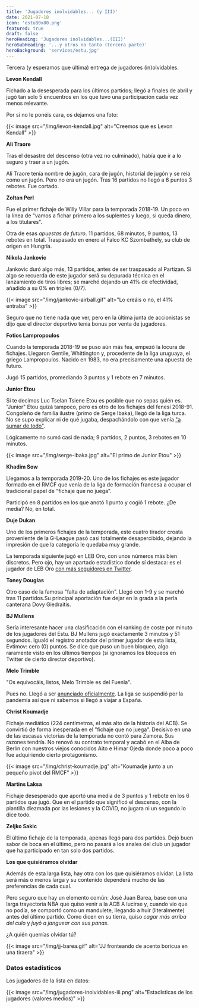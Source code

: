 ```yaml
---
title: 'Jugadores inolvidables... (y III)'
date: 2021-07-18
icon: 'estu80x80.png'
featured: true
draft: false
heroHeading: 'Jugadores inolvidables...(III)'
heroSubHeading: '...y otros no tanto (tercera parte)'
heroBackground: 'services/estu.jpg'
---
```


Tercera (y esperamos que última) entrega de jugadores (in)olvidables.

**Levon Kendall**

Fichado a la desesperada para los últimos partidos; llegó a finales de abril y jugó tan solo 5 encuentros en los que tuvo una participación cada vez menos relevante.

Por si no le ponéis cara, os dejamos una foto:

{{< image src="/img/levon-kendall.jpg" alt="Creemos que es Levon Kendall" >}}

**Ali Traore**

Tras el desastre del descenso (otra vez no culminado), había que ir a lo seguro y traer a un jugón.

Ali Traore tenía nombre de jugón, cara de jugón, historial de jugón y se reía como un jugón. Pero no era un jugón. Tras 16 partidos no llegó a 6 puntos 3 rebotes. Fue cortado.

**Zoltan Perl**

Fue el primer fichaje de Willy Villar para la temporada 2018-19. Un poco en la línea de "vamos a fichar primero a los suplentes y luego, si queda dinero, a los titulares".

Otra de esas *apuestas de futuro*. 11 partidos, 68 minutos, 9 puntos, 13 rebotes en total. Traspasado en enero al Falco KC Szombathely, su club de origen en Hungría.

**Nikola Jankovic**

Jankovic duró algo más, 13 partidos, antes de ser traspasado al Partizan. Si algo se recuerda de este jugador será su depurada técnica en el lanzamiento de tiros libres; se marchó dejando un 41% de efectividad, añadido a su 0% en triples (0/7).

{{< image src="/img/jankovic-airball.gif" alt="Lo creáis o no, el 41% entraba" >}}

Seguro que no tiene nada que ver, pero en la última junta de accionistas se dijo que el director deportivo tenía bonus por venta de jugadores.

**Fotios Lampropoulos**

Cuando la temporada 2018-19 se puso aún más fea, empezó la locura de fichajes. Llegaron Gentile, Whittington y, procedente de la liga uruguaya, el griego Lampropoulos. Nacido en 1983, no era precisamente una apuesta de futuro.

Jugó 15 partidos, promediando 3 puntos y 1 rebote en 7 minutos.

**Junior Etou**

Si te decimos Luc Tselan Tsiene Etou es posible que no sepas quién es. "Junior" Etou quizá tampoco, pero es otro de los fichajes del fenesí 2018-91. Congoleño de familia ilustre (primo de Serge Ibaka), llegó de la liga turca. No se supo explicar ni de qué jugaba, despachándolo con que venía ["a sumar de todo"](https://www.movistarestudiantes.com/masculino/junior-etou-refuerzo-para-movistar-estudiantes/).

Lógicamente no sumó casi de nada; 9 partidos, 2 puntos, 3 rebotes en 10 minutos.

{{< image src="/img/serge-ibaka.jpg" alt="El primo de Junior Etou" >}}

**Khadim Sow**

Llegamos a la temporada 2019-20. Uno de los fichajes es este jugador formado en el RMCF que venía de la liga de formación francesa a ocupar el tradicional papel de “fichaje que no juega”.

Participó en 8 partidos en los que anotó 1 punto y cogió 1 rebote. ¿De media? No, en total.

**Duje Dukan**

Uno de los primeros fichajes de la temporada, este cuatro tirador croata proveniente de la G-League pasó casi totalmente desapercibido, dejando la impresión de que la categoría le quedaba muy grande.

La temporada siguiente jugó en LEB Oro, con unos números más bien discretos. Pero ojo, hay un apartado estadístico donde sí destaca: es el jugador de LEB Oro [con más seguidores en Twitter](https://zonadebasquet.com/2020/10/28/oro-20-21-los-jugadores-mas-seguidos-tw-ig/).

**Toney Douglas**

Otro caso de la famosa "falta de adaptación". Llegó con 1-9 y se marchó tras 11 partidos.Su principal aportación fue dejar en la grada a la perla canterana Dovy Giedraitis.

**BJ Mullens**

Sería interesante hacer una clasificación con el ranking de coste por minuto de los jugadores del Estu. BJ Mullens jugó exactamente 3 minutos y 51 segundos. Igualó el registro anotador del primer jugador de esta lista, Evtimov: cero (0) puntos. Se dice que puso un buen bloqueo, algo raramente visto en los últimos tiempos (si ignoramos los bloqueos en Twitter de cierto director deportivo).

**Melo Trimble**

"Os equivocáis, listos, Melo Trimble es del Fuenla".

Pues no. Llegó a ser [anunciado oficialmente](https://www.movistarestudiantes.com/masculino/altas-bajas/melo-trimble-firma-con-movistar-estu/). La liga se suspendió por la pandemia así que ni sabemos si llegó a viajar a España.

**Christ Koumadje**

Fichaje mediático (224 centímetros, el más alto de la historia del ACB). Se convirtió de forma inesperada en el "fichaje que no juega". Decisivo en una de las escasas victorias de la temporada no contó para Zamora. Sus razones tendría. No renovó su contrato temporal y acabó en el Alba de Berlín con nuestros viejos conocidos Aito e Himar Ojeda donde poco a poco fue adquiriendo cierto protagonismo.

{{< image src="/img/christ-koumadje.jpg" alt="Koumadje junto a un pequeño pivot del RMCF" >}}

**Martins Laksa**

Fichaje desesperado que aportó una media de 3 puntos y 1 rebote en los 6 partidos que jugó. Que en el partido que significó el descenso, con la plantilla diezmada por las lesiones y la COVID, no jugara ni un segundo lo dice todo.

**Zeljko Sakic**

El último fichaje de la temporada, apenas llegó para dos partidos. Dejó buen sabor de boca en el último, pero no pasará a los anales del club un jugador que ha participado en tan solo dos partidos.

**Los que quisiéramos olvidar**

Además de esta larga lista, hay otra con los que quisiéramos olvidar. La lista será más o menos larga y su contenido dependerá mucho de las preferencias de cada cual.

Pero seguro que hay un elemento común: José Juan Barea, base con una larga trayectoria NBA que quiso venir a la ACB A lucirse y, cuando vio que no podía, se comportó como un mandulete, llegando a huir (literalmente) antes del último partido. Como dicen en su tierra, quiso *cagar más arriba del culo* y *juyó a janguear con sus panas*.

¿A quién querrías olvidar tú?

{{< image src="/img/jj-barea.gif" alt="JJ fronteando de acento boricua en una tiraera" >}}

### Datos estadísticos

Los jugadores de la lista en datos:

{{< image src="/img/jugadores-inolvidables-iii.png" alt="Estadísticas de los jugadores (valores medios)" >}}

